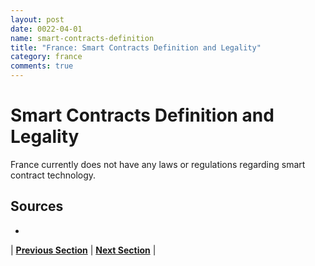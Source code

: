 ```yaml
---
layout: post
date: 0022-04-01
name: smart-contracts-definition
title: "France: Smart Contracts Definition and Legality"
category: france
comments: true
---
```


# Smart Contracts Definition and Legality
France currently does not have any laws or regulations regarding smart contract technology.

Sources
-- 
- 


| **[Previous Section]( https://neo-project.github.io/global-blockchain-compliance-hub//france/france-final-liability.html)** | **[Next Section]( https://neo-project.github.io/global-blockchain-compliance-hub//france/france-dispute-resolution.html)** |
